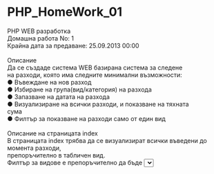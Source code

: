 PHP_HomeWork_01
===============

PHP WEB разработка<br>
Домашна работа No: 1<br>
Крайна дата за предаване: 25.09.2013 00:00<br>
<br>
Описание<br>
Да се създаде система WEB базирана система за следене<br>
на разходи, която има следните минимални възможности:<br>
● Въвеждане на нов разход<br>
● Избиране на група(вид/категория) на разхода<br>
● Запазване на датата на разхода<br>
● Визуализиране на всички разходи, и показване на тяхната<br>
сума<br>
● Филтър за показване на разходи само от един вид<br>
<br>
Описание на страницата index<br>
В страницата index трябва да се визуализират всички въведени до момента разходи,<br>
препоръчително в табличен вид.<br>
Филтър за видове е препоръчително да бъде <select> с всички възможни видове<br>
плюс опцията “Всички”. Ако е избран определен вид ще трябва да се визуализират<br>
САМО разходите от избраният вид.<br>
Последният ред на таблицата трябва да съдържа сумата на всички визуализирани<br>
по-горе разходи.<br>
<br>
Описание на страницата "разход"<br>
В този екран трябва да се въвежда нов разход. Име, Сума и Вид са задължителни полета<br>
За валидно име се смята текст над 3 символа.<br>
За валидна сума се смята всяка сума по-голяма от 0.<br>
Датата на разхода се определя от датата на записа. PHP трябва да вземе текущата дата<br>
в момента на записа и да използва нея. Погледнете PHP функцията date()
<br>
Допълнителни задачи<br>
● Добавяне на опция за изтриване<br>
● Добавяне на опция за редакция<br>
● Добавяне на опция потребителя да избира дата на разхода,и<br>
валидацията на датата въведена от потребителя<br>
<br>
● Добавяне на опция за филтриране на разходите по дата, катото<br>
този филтър трябва да работи в комбинация с филтъра за ВИД<br>
<br>
Критерии за оценка<br>
● Валидност на HTML/CSS НЕ трябва да участват в оценката.Оценява се PHP<br>
кода, не външният вид или валидността на HTML/CSS<br>
● Външният вид не е задължително да е като посочения в презентацията. Може<br>
да бъде и на други езици!<br>
● Може да бъдат използвани произволни javascript/css библиотеки.<br>
● Изпълнението или неизпълнението на допълнителните задачи НЕ дават<br>
влияние на оценката. Те са дадени за хората желаещи да разширят задачата.<br>
● Правилно ли се записват данните в случай на специфични символи и подобни<br>
● Съществува ли валидация на входящите данни и съответните съобщения<br>
● Дали филтъра по видове работи<br>
● Дали общата сума след филтриране по вид е правилна<br>
● Има ли повторение на код между различните файлове<br>
<br>
Забранено е<br>
● Писане на код, който уврежда по какъвто и да е било начин<br>
чужди системи и компютри<br>
● Плагиатстването.<br>
● Манипулиране на домашните/резултатите по какъвто и да е<br>
било начин<br>
